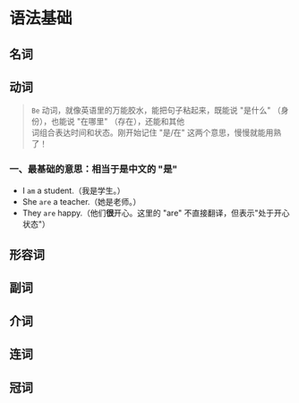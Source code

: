 # 语法基础

## 名词

## 动词

> `Be` 动词，就像英语里的万能胶水，能把句子粘起来，既能说 "是什么" （身份），也能说 "在哪里" （存在），还能和其他  
> 词组合表达时间和状态。刚开始记住 "是/在" 这两个意思，慢慢就能用熟了！

### 一、最基础的意思：相当于是中文的 "是"

- I `am` a student.（我是学生。）
- She `are` a teacher.（她是老师。）
- They `are` happy.（他们**很**开心。这里的 "are" 不直接翻译，但表示"处于开心状态"）

## 形容词

## 副词

## 介词

## 连词

## 冠词
